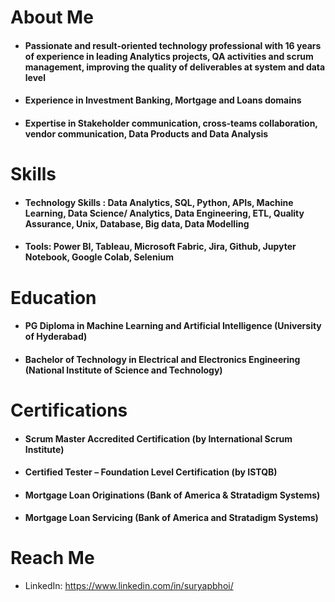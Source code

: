 
# About Me
+ #### Passionate and result-oriented technology professional with 16 years of experience in leading Analytics projects, QA activities and scrum management, improving the quality of deliverables at system and data level
+ #### Experience in Investment Banking, Mortgage and Loans domains
+ #### Expertise in Stakeholder communication, cross-teams collaboration, vendor communication, Data Products and Data Analysis
 
# Skills
+ #### Technology Skills : Data Analytics, SQL, Python, APIs, Machine Learning, Data Science/ Analytics, Data Engineering, ETL, Quality Assurance, Unix, Database, Big data, Data Modelling
+ #### Tools: Power BI, Tableau, Microsoft Fabric, Jira, Github, Jupyter Notebook, Google Colab, Selenium
 
# Education
+ #### PG Diploma in Machine Learning and Artificial Intelligence (University of Hyderabad)
+ #### Bachelor of Technology in Electrical and Electronics Engineering (National Institute of Science and Technology)
 
# Certifications
+ #### Scrum Master Accredited Certification (by International Scrum Institute)
+ #### Certified Tester – Foundation Level Certification (by ISTQB)
+ #### Mortgage Loan Originations (Bank of America & Stratadigm Systems)
+ #### Mortgage Loan Servicing (Bank of America and Stratadigm Systems)

# Reach Me 
+ LinkedIn: https://www.linkedin.com/in/suryapbhoi/



